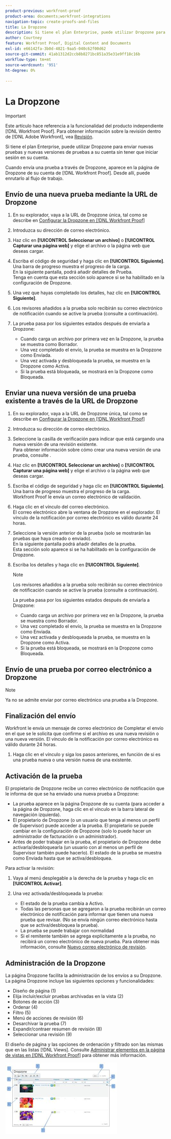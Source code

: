 ```yaml
---
product-previous: workfront-proof
product-area: documents;workfront-integrations
navigation-topic: create-proofs-and-files
title: La Dropzone
description: Si tiene el plan Enterprise, puede utilizar Dropzone para enviar nuevas pruebas y nuevas versiones de pruebas a su cuenta sin tener que iniciar sesión en su cuenta.
author: Courtney
feature: Workfront Proof, Digital Content and Documents
exl-id: e66142fa-3b0d-4821-9aa5-040c62f00d62
source-git-commit: 41ab1312d2ccb8b8271bc851a35e31e9ff18c16b
workflow-type: tm+mt
source-wordcount: '951'
ht-degree: 0%

---
```


# La Dropzone

>[!IMPORTANT]
>
>Este artículo hace referencia a la funcionalidad del producto independiente [!DNL Workfront Proof]. Para obtener información sobre la revisión dentro de [!DNL Adobe Workfront], vea [Revisión](../../../review-and-approve-work/proofing/proofing.md).

Si tiene el plan Enterprise, puede utilizar Dropzone para enviar nuevas pruebas y nuevas versiones de pruebas a su cuenta sin tener que iniciar sesión en su cuenta.

Cuando envía una prueba a través de Dropzone, aparece en la página de Dropzone de su cuenta de [!DNL Workfront Proof]. Desde allí, puede enrutarlo al flujo de trabajo.

## Envío de una nueva prueba mediante la URL de Dropzone

1. En su explorador, vaya a la URL de Dropzone única, tal como se describe en [Configurar la Dropzone en [!DNL Workfront Proof]](../../../workfront-proof/wp-acct-admin/account-settings/configure-dropzone-in-wp.md)
1. Introduzca su dirección de correo electrónico.
1. Haz clic en **[!UICONTROL Seleccionar un archivo]** o **[!UICONTROL Capturar una página web]** y elige el archivo o la página web que deseas cargar.

1. Escriba el código de seguridad y haga clic en **[!UICONTROL Siguiente]**.\
   Una barra de progreso muestra el progreso de la carga.\
   En la siguiente pantalla, podrá añadir detalles de Prueba.\
   Tenga en cuenta que esta sección solo aparece si se ha habilitado en la configuración de Dropzone.

1. Una vez que hayas completado los detalles, haz clic en **[!UICONTROL Siguiente]**.
1. Los revisores añadidos a la prueba solo recibirán su correo electrónico de notificación cuando se active la prueba (consulte a continuación).
1. La prueba pasa por los siguientes estados después de enviarla a Dropzone:

   * Cuando carga un archivo por primera vez en la Dropzone, la prueba se muestra como Borrador.
   * Una vez completado el envío, la prueba se muestra en la Dropzone como Enviada.
   * Una vez activada y desbloqueada la prueba, se muestra en la Dropzone como Activa.
   * Si la prueba está bloqueada, se mostrará en la Dropzone como Bloqueada.

## Enviar una nueva versión de una prueba existente a través de la URL de Dropzone

1. En su explorador, vaya a la URL de Dropzone única, tal como se describe en [Configurar la Dropzone en [!DNL Workfront Proof]](../../../workfront-proof/wp-acct-admin/account-settings/configure-dropzone-in-wp.md)
1. Introduzca su dirección de correo electrónico.
1. Seleccione la casilla de verificación para indicar que está cargando una nueva versión de una revisión existente.\
   Para obtener información sobre cómo crear una nueva versión de una prueba, consulte .
1. Haz clic en **[!UICONTROL Seleccionar un archivo]** o **[!UICONTROL Capturar una página web]** y elige el archivo o la página web que deseas cargar.

1. Escriba el código de seguridad y haga clic en **[!UICONTROL Siguiente]**.\
   Una barra de progreso muestra el progreso de la carga.\
   Workfront Proof le envía un correo electrónico de validación.

1. Haga clic en el vínculo del correo electrónico.\
   El correo electrónico abre la ventana de Dropzone en el explorador. El vínculo de la notificación por correo electrónico es válido durante 24 horas.
1. Seleccione la versión anterior de la prueba (solo se mostrarán las pruebas que haya creado o enviado).\
   En la siguiente pantalla podrá añadir detalles de la prueba.\
   Esta sección solo aparece si se ha habilitado en la configuración de Dropzone.

1. Escriba los detalles y haga clic en **[!UICONTROL Siguiente]**.

   >[!NOTE]
   >
   >Los revisores añadidos a la prueba solo recibirán su correo electrónico de notificación cuando se active la prueba (consulte a continuación).

   La prueba pasa por los siguientes estados después de enviarla a Dropzone:

   * Cuando carga un archivo por primera vez en la Dropzone, la prueba se muestra como Borrador.
   * Una vez completado el envío, la prueba se muestra en la Dropzone como Enviada.
   * Una vez activada y desbloqueada la prueba, se muestra en la Dropzone como Activa.
   * Si la prueba está bloqueada, se mostrará en la Dropzone como Bloqueada.

## Envío de una prueba por correo electrónico a Dropzone

>[!NOTE]
>
>Ya no se admite enviar por correo electrónico una prueba a la Dropzone.


## Finalización del envío

Workfront le envía un mensaje de correo electrónico de Completar el envío en el que se le solicita que confirme si el archivo es una nueva revisión o una nueva versión. El vínculo de la notificación por correo electrónico es válido durante 24 horas.

1. Haga clic en el vínculo y siga los pasos anteriores, en función de si es una prueba nueva o una versión nueva de una existente.

## Activación de la prueba

El propietario de Dropzone recibe un correo electrónico de notificación que le informa de que se ha enviado una nueva prueba a Dropzone:

* La prueba aparece en la página Dropzone de su cuenta (para acceder a la página de Dropzone, haga clic en el vínculo en la barra lateral de navegación izquierda).
* El propietario de Dropzone (o un usuario que tenga al menos un perfil de Supervisor) puede acceder a la prueba. El propietario se puede cambiar en la configuración de Dropzone (solo lo puede hacer un administrador de facturación o un administrador).
* Antes de poder trabajar en la prueba, el propietario de Dropzone debe activarla/desbloquearla (un usuario con al menos un perfil de Supervisor también puede hacerlo). El estado de la prueba se muestra como Enviada hasta que se activa/desbloquea.

Para activar la revisión:

1. Vaya al menú desplegable a la derecha de la prueba y haga clic en **[!UICONTROL Activar]**.
1. Una vez activada/desbloqueada la prueba:

   * El estado de la prueba cambia a Activo.
   * Todas las personas que se agregaron a la prueba recibirán un correo electrónico de notificación para informar que tienen una nueva prueba que revisar. (No se envía ningún correo electrónico hasta que se activa/desbloquea la prueba).
   * La prueba se puede trabajar con normalidad
   * Si el remitente también se agrega explícitamente a la prueba, no recibirá un correo electrónico de nueva prueba. Para obtener más información, consulte [Nuevo correo electrónico de revisión](../../../workfront-proof/wp-emailsntfctns/proof-notifications-and-reminders/new-proof-email.md).

## Administración de la Dropzone

La página Dropzone facilita la administración de los envíos a su Dropzone. La página Dropzone incluye las siguientes opciones y funcionalidades:

* Diseño de página (1)
* Elija incluir/excluir pruebas archivadas en la vista (2)
* Botones de acción (3)
* Ordenar (4)
* Filtro (5)
* Menú de acciones de revisión (6)
* Desarchivar la prueba (7)
* Expandir/contraer resumen de revisión (8)
* Seleccionar una revisión (9)

El diseño de página y las opciones de ordenación y filtrado son las mismas que en las listas [!DNL Views]. Consulte [Administrar elementos en la página de vistas en [!DNL Workfront Proof]](../../../workfront-proof/wp-work-proofsfiles/manage-your-work/manage-items-on-views-page.md) para obtener más información.

![Nuevo_diseño_Dropzone__febrero_2013_.jpg](assets/new-dropzone-design--feb-2013--350x224.jpg)
